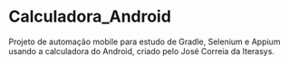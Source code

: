 # Calculadora_Android
Projeto de automação mobile para estudo de Gradle, Selenium e Appium usando a calculadora do Android, criado pelo José Correia da Iterasys. 

